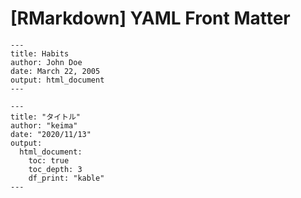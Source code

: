 # [RMarkdown] YAML Front Matter



```
---
title: Habits
author: John Doe
date: March 22, 2005
output: html_document
---
```

```
---
title: "タイトル"
author: "keima"
date: "2020/11/13"
output:
  html_document:
    toc: true
    toc_depth: 3
    df_print: "kable"
---
```
